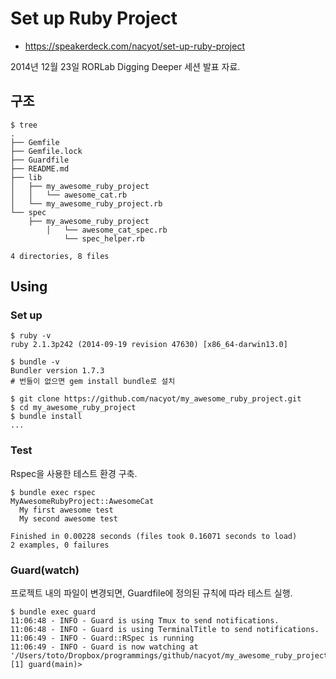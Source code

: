 # Set up Ruby Project

* https://speakerdeck.com/nacyot/set-up-ruby-project

2014년 12월 23일 RORLab Digging Deeper 세션 발표 자료.

## 구조

```
$ tree
.
├── Gemfile
├── Gemfile.lock
├── Guardfile
├── README.md
├── lib
│   ├── my_awesome_ruby_project
│   │   └── awesome_cat.rb
│   └── my_awesome_ruby_project.rb
└── spec
    ├── my_awesome_ruby_project
        │   └── awesome_cat_spec.rb
            └── spec_helper.rb

4 directories, 8 files
```

## Using

### Set up

```
$ ruby -v
ruby 2.1.3p242 (2014-09-19 revision 47630) [x86_64-darwin13.0]

$ bundle -v
Bundler version 1.7.3
# 번들이 없으면 gem install bundle로 설치

$ git clone https://github.com/nacyot/my_awesome_ruby_project.git
$ cd my_awesome_ruby_project
$ bundle install
...
```

### Test

Rspec을 사용한 테스트 환경 구축.

```
$ bundle exec rspec
MyAwesomeRubyProject::AwesomeCat
  My first awesome test
  My second awesome test

Finished in 0.00228 seconds (files took 0.16071 seconds to load)
2 examples, 0 failures
```

### Guard(watch)

프로젝트 내의 파일이 변경되면, Guardfile에 정의된 규칙에 따라 테스트 실행.

```
$ bundle exec guard
11:06:48 - INFO - Guard is using Tmux to send notifications.
11:06:48 - INFO - Guard is using TerminalTitle to send notifications.
11:06:49 - INFO - Guard::RSpec is running
11:06:49 - INFO - Guard is now watching at '/Users/toto/Dropbox/programmings/github/nacyot/my_awesome_ruby_project'
[1] guard(main)>
```
